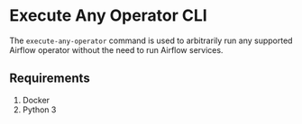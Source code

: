 # Execute Any Operator CLI

The `execute-any-operator` command is used to arbitrarily run any supported Airflow operator without the need to run Airflow services.

## Requirements

1. Docker
2. Python 3
